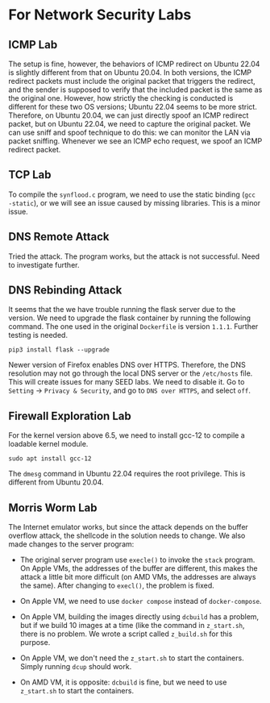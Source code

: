 # For Network Security Labs

## ICMP Lab

The setup is fine, however, the behaviors of ICMP redirect
on Ubuntu 22.04 is slightly different from that on Ubuntu 20.04.
In both versions, the ICMP redirect packets must include
the original packet that triggers the redirect, and the sender
is supposed to verify that the included packet is the same
as the original one. However, how strictly the checking is
conducted is different for these two OS versions;
Ubuntu 22.04 seems to be more strict.
Therefore, on Ubuntu 20.04, we can just directly spoof an
ICMP redirect packet, but on Ubuntu 22.04, we need to
capture the original packet.
We can use sniff and spoof technique to do this:
we can monitor the LAN via packet sniffing. Whenever we see an
ICMP echo request, we spoof an ICMP redirect packet.

## TCP Lab

To compile the `synflood.c` program, we need to use the static
binding (`gcc -static`), or we will see an issue caused by missing libraries.
This is a minor issue.

## DNS Remote Attack

Tried the attack. The program works, but the attack is not successful.
Need to investigate further.


## DNS Rebinding Attack

It seems that the we have trouble running the flask server due to the
version. We need to upgrade the flask container by running the
following command. The one used in the original `Dockerfile` is
version `1.1.1`. Further testing is needed.

```
pip3 install flask --upgrade
```

Newer version of Firefox enables DNS over HTTPS. Therefore, the DNS
resolution may not go through the local DNS server or the `/etc/hosts`
file. This will create issues for many SEED labs. We need to disable it.
Go to `Setting` -> `Privacy & Security`, and go to `DNS over HTTPS`, and select
`off`.


## Firewall Exploration Lab

For the kernel version above 6.5, 
we need to install gcc-12 to compile a loadable kernel module.
```
sudo apt install gcc-12
```

The `dmesg` command in Ubuntu 22.04 requires the root privilege. This is
different from Ubuntu 20.04.


## Morris Worm Lab

The Internet emulator works, but since the attack depends on the
buffer overflow attack, the shellcode in the solution needs to
change. We also made changes to the server program: 

- The original server program use `execle()` to invoke the `stack`
  program. On Apple VMs, the addresses of the buffer are different,
  this makes the attack a little bit more difficult (on AMD VMs, the
  addresses are always the same). After changing to `execl()`,
  the problem is fixed. 

- On Apple VM, we need to use `docker compose` instead of `docker-compose`.

- On Apple VM, building the images directly using `dcbuild`
  has a problem, but if we build 10 images at a time (like the command
  in `z_start.sh`, there is no problem. We wrote a script
  called `z_build.sh` for this purpose. 

- On Apple VM, we don't need the `z_start.sh` to start the containers.
  Simply running `dcup` should work.

- On AMD VM, it is opposite: `dcbuild` is fine, but we need to use
  `z_start.sh` to start the containers.

